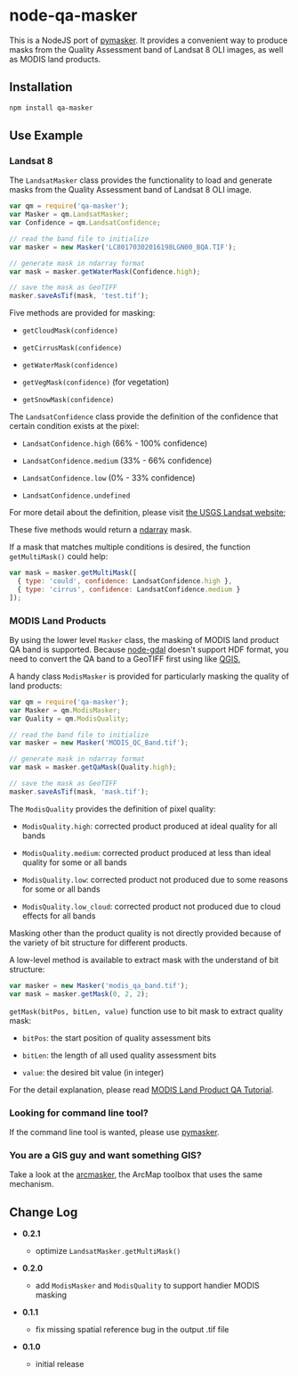 # node-qa-masker

This is a NodeJS port of [pymasker](https://github.com/haoliangyu/pymasker). It provides a convenient way to produce masks from the Quality Assessment band of Landsat 8 OLI images, as well as MODIS land products.

## Installation

``` bash
npm install qa-masker
```

## Use Example

### Landsat 8

The `LandsatMasker` class provides the functionality to load and generate masks from the Quality Assessment band of Landsat 8 OLI image.

``` javascript
var qm = require('qa-masker');
var Masker = qm.LandsatMasker;
var Confidence = qm.LandsatConfidence;

// read the band file to initialize
var masker = new Masker('LC80170302016198LGN00_BQA.TIF');

// generate mask in ndarray format
var mask = masker.getWaterMask(Confidence.high);

// save the mask as GeoTIFF
masker.saveAsTif(mask, 'test.tif');
```

Five methods are provided for masking:

* `getCloudMask(confidence)`

* `getCirrusMask(confidence)`

* `getWaterMask(confidence)`

* `getVegMask(confidence)` (for vegetation)

* `getSnowMask(confidence)`

The `LandsatConfidence` class provide the definition of the confidence that certain condition exists at the pixel:

* `LandsatConfidence.high` (66% - 100% confidence)

* `LandsatConfidence.medium` (33% - 66% confidence)

* `LandsatConfidence.low` (0% - 33% confidence)

* `LandsatConfidence.undefined`

For more detail about the definition, please visit [the USGS Landsat website](http://landsat.usgs.gov/qualityband.php);

These five methods would return a [ndarray](https://github.com/scijs/ndarray) mask.

If a mask that matches multiple conditions is desired, the function `getMultiMask()` could help:

``` javascript
var mask = masker.getMultiMask([
  { type: 'could', confidence: LandsatConfidence.high },
  { type: 'cirrus', confidence: LandsatConfidence.medium }
]);
```

### MODIS Land Products

By using the lower level `Masker` class, the masking of MODIS land product QA band is supported. Because [node-gdal](https://github.com/scijs/ndarray) doesn't support HDF format, you need to convert the QA band to a GeoTIFF first using like [QGIS](http://www.qgis.org/en/site/),

A handy class `ModisMasker` is provided for particularly masking the quality of land products:

``` javascript
var qm = require('qa-masker');
var Masker = qm.ModisMasker;
var Quality = qm.ModisQuality;

// read the band file to initialize
var masker = new Masker('MODIS_QC_Band.tif');

// generate mask in ndarray format
var mask = masker.getQaMask(Quality.high);

// save the mask as GeoTIFF
masker.saveAsTif(mask, 'mask.tif');
```

The `ModisQuality` provides the definition of pixel quality:

  * `ModisQuality.high`: corrected product produced at ideal quality for all bands

  * `ModisQuality.medium`: corrected product produced at less than ideal quality for some or all bands

  * `ModisQuality.low`: corrected product not produced due to some reasons for some or all bands

  * `ModisQuality.low_cloud`: corrected product not produced due to cloud effects for all bands

Masking other than the product quality is not directly provided because of the variety of bit structure for different products.

A low-level method is available to extract mask with the understand of bit structure:

``` javascript
var masker = new Masker('modis_qa_band.tif');
var mask = masker.getMask(0, 2, 2);
```

`getMask(bitPos, bitLen, value)` function use to bit mask to extract quality mask:

* `bitPos`: the start position of quality assessment bits

* `bitLen`: the length of all used quality assessment bits

* `value`: the desired bit value (in integer)

For the detail explanation, please read [MODIS Land Product QA Tutorial](https://lpdaac.usgs.gov/sites/default/files/public/modis/docs/MODIS_LP_QA_Tutorial-1b.pdf).

### Looking for command line tool?

If the command line tool is wanted, please use [pymasker](https://github.com/haoliangyu/pymasker).

### You are a GIS guy and want something GIS?

Take a look at the [arcmasker](https://github.com/haoliangyu/arcmasker), the ArcMap toolbox that uses the same mechanism.

## Change Log

* **0.2.1**

  * optimize `LandsatMasker.getMultiMask()`

* **0.2.0**

  * add `ModisMasker` and `ModisQuality` to support handier MODIS masking

* **0.1.1**

  * fix missing spatial reference bug in the output .tif file

* **0.1.0**

  * initial release
